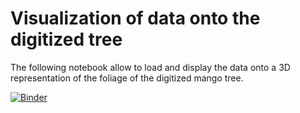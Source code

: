 # Visualization of data onto the digitized tree

The following notebook allow to load and display the data onto a 3D representation of the foliage of the digitized mango tree.

[![Binder](https://mybinder.org/badge_logo.svg)](https://mybinder.org/v2/gh/fredboudon/mangolight.git/master?urlpath=lab/tree/src%2Fdisplayinfo%2Fdisplay.ipynb)

